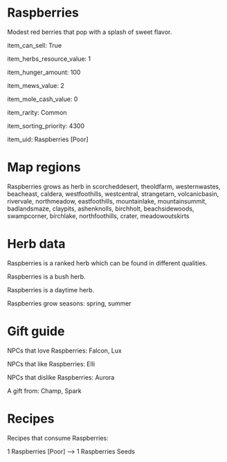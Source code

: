 # Raspberries

Modest red berries that pop with a splash of sweet flavor.

item_can_sell: True

item_herbs_resource_value: 1

item_hunger_amount: 100

item_mews_value: 2

item_mole_cash_value: 0

item_rarity: Common

item_sorting_priority: 4300

item_uid: Raspberries [Poor]

# Map regions

Raspberries grows as herb in scorcheddesert, theoldfarm, westernwastes, beacheast, caldera, westfoothills, westcentral, strangetarn, volcanicbasin, rivervale, northmeadow, eastfoothills, mountainlake, mountainsummit, badlandsmaze, claypits, ashenknolls, birchholt, beachsidewoods, swampcorner, birchlake, northfoothills, crater, meadowoutskirts

# Herb data

Raspberries is a ranked herb which can be found in different qualities.

Raspberries is a bush herb.

Raspberries is a daytime herb.

Raspberries grow seasons: spring, summer

# Gift guide

NPCs that love Raspberries: Falcon, Lux

NPCs that like Raspberries: Elli

NPCs that dislike Raspberries: Aurora

A gift from: Champ, Spark

# Recipes

Recipes that consume Raspberries:

1 Raspberries [Poor] --> 1 Raspberries Seeds